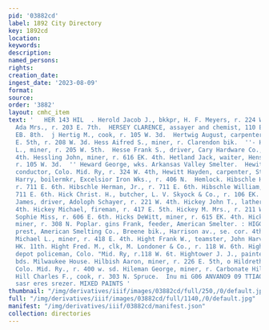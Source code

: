 ```yaml
---
pid: '03882cd'
label: 1892 City Directory
key: 1892cd
location: 
keywords: 
description: 
named_persons: 
rights: 
creation_date: 
ingest_date: '2023-08-09'
format: 
source: 
order: '3882'
layout: cmhc_item
text: '   HER 143 HIL  . Herold Jacob J., bkkpr, H. F. Meyers, r. 224 W. 4th. ;- Herrick
  Ada Mrs., r. 203 E. 7th.  HERSEY CLARENCE, assayer and chemist, 110 E. 5th, r. 132
  EB. 8th.  j Hertig M., cook, r. 105 W. 3d.  Hertwig August, carpenter, rear 114
  E. 5th, r. 208 W. 3d. Hess Aifred S., miner, r. Clarendon bik.  ''- Hess Edmund
  L., miner, r. 205 W. 5th.  Hesse Frank S., driver, Cary Hardware Co., r. 407 W.
  4th. Hessling John, miner, r. 616 EK. 4th. Hetland Jack, waiter, Hensley & Ulrich,
  r. 105 W. 3d.  '' Heward George, wks. Arkansas Valley Smelter.  Hewitt George A.,
  conductor, Colo. Mid. Ry, r. 324 W. 4th, Hewitt Hayden, carpenter, Stag Mining Co.  Heyman
  Harry, boilermkr, Excelsior Iron Wks., r. 406 N.  Hemlock. Hibschle Herman, mining,
  r. 711 E. 6th. Hibschle Herman, Jr., r. 711 E. 6th. Hibschle William, miner, r.
  711 E. 6th. Hick Christ. H., butcher, L. V. Skyock & Co., r. 106 EK. 4th. Hickey
  James, driver, Adoloph Schayer, r. 221 W. 4th. Hickey John T., lather, r. 211 W.
  4th. Hickey Michael, fireman, r. 417 E. 5th. Hickey M. Mrs., r. 211 W. 4th. Hickman
  Sophie Miss, r. 606 E. 6th. Hicks DeWitt, miner, r. 615 EK. 4th. Hicks Philip D.,
  miner, r. 308 N. Poplar. gins Frank, feeder, American Smelter. : HIGGINS HENRY I.,
  prest, American Smelting Co., Breene bik., Harrison av., se. cor. 4th. Higgins ’
  Michael L., miner, r. 418 E. 4th. Hight Frank W., teamster, John Harvey, r. 228
  HK. 11th. Hight Fred. M., clk, M. Londoner & Co., r. 118 W. 6th. Hight, a ohn W.,
  depot policeman, Colo. "Mid. Ry, r.118 W. 6t. Hightower J. J., painter, G. E. Taylor,
  bds. Milwaukee House. Hilbish Aaron, miner, r. 226 E. 5th, o Hildreth D. L., brakeman,
  Colo. Mid. Ry., r. 400 w. sd. Hileman George, miner, r. Carbonate Hill, above reservoir.
  Hill Charles F., cook, r. 303 N. Spruce.  Inu mi G06 ANVANO9 09 TTIAGYI]  J J: QUINN,
  sasr eres srezer. MIXED PAINTS '
thumbnail: "/img/derivatives/iiif/images/03882cd/full/250,/0/default.jpg"
full: "/img/derivatives/iiif/images/03882cd/full/1140,/0/default.jpg"
manifest: "/img/derivatives/iiif/03882cd/manifest.json"
collection: directories
---
```


